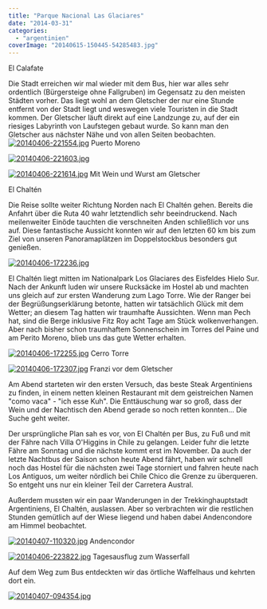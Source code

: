 ```yaml
---
title: "Parque Nacional Las Glaciares"
date: "2014-03-31"
categories: 
  - "argentinien"
coverImage: "20140615-150445-54285483.jpg"
---
```


El Calafate

Die Stadt erreichen wir mal wieder mit dem Bus, hier war alles sehr ordentlich (Bürgersteige ohne Fallgruben) im Gegensatz zu den meisten Städten vorher. Das liegt wohl an dem Gletscher der nur eine Stunde entfernt von der Stadt liegt und weswegen viele Touristen in die Stadt kommen. Der Gletscher läuft direkt auf eine Landzunge zu, auf der ein riesiges Labyrinth von Laufstegen gebaut wurde. So kann man den Gletscher aus nächster Nähe und von allen Seiten beobachten. [![20140406-221554.jpg](images/20140406-221554.jpg)](https://hafenstrand.wordpress.com/wp-content/uploads/2014/04/20140406-221554.jpg) Puerto Moreno

[![20140406-221603.jpg](images/20140406-221603.jpg)](https://hafenstrand.wordpress.com/wp-content/uploads/2014/04/20140406-221603.jpg)

[![20140406-221614.jpg](images/20140406-221614.jpg)](https://hafenstrand.wordpress.com/wp-content/uploads/2014/04/20140406-221614.jpg) Mit Wein und Wurst am Gletscher

El Chaltén

Die Reise sollte weiter Richtung Norden nach El Chaltén gehen. Bereits die Anfahrt über die Ruta 40 wahr letztendlich sehr beeindruckend. Nach meilenweiter Einöde tauchten die verschneiten Anden schließlich vor uns auf. Diese fantastische Aussicht konnten wir auf den letzten 60 km bis zum Ziel von unseren Panoramaplätzen im Doppelstockbus besonders gut genießen.  
  
[![20140406-172236.jpg](images/20140406-172236.jpg)](https://hafenstrand.wordpress.com/wp-content/uploads/2014/04/20140406-172236.jpg)

El Chaltén liegt mitten im Nationalpark Los Glaciares des Eisfeldes Hielo Sur. Nach der Ankunft luden wir unsere Rucksäcke im Hostel ab und machten uns gleich auf zur ersten Wanderung zum Lago Torre. Wie der Ranger bei der Begrüßungserklärung betonte, hatten wir tatsächlich Glück mit dem Wetter; an diesem Tag hatten wir traumhafte Aussichten. Wenn man Pech hat, sind die Berge inklusive Fitz Roy acht Tage am Stück wolkenverhangen. Aber nach bisher schon traumhaftem Sonnenschein im Torres del Paine und am Perito Moreno, blieb uns das gute Wetter erhalten.

  
  
[![20140406-172255.jpg](images/20140406-172255.jpg)](https://hafenstrand.wordpress.com/wp-content/uploads/2014/04/20140406-172255.jpg) Cerro Torre

  
  
[![20140406-172307.jpg](images/20140406-172307.jpg)](https://hafenstrand.wordpress.com/wp-content/uploads/2014/04/20140406-172307.jpg) Franzi vor dem Gletscher

Am Abend starteten wir den ersten Versuch, das beste Steak Argentiniens zu finden, in einem netten kleinen Restaurant mit dem geistreichen Namen "como vaca" - "ich esse Kuh". Die Enttäuschung war so groß, dass der Wein und der Nachtisch den Abend gerade so noch retten konnten... Die Suche geht weiter.

Der ursprüngliche Plan sah es vor, von El Chaltén per Bus, zu Fuß und mit der Fähre nach Villa O'Higgins in Chile zu gelangen. Leider fuhr die letzte Fähre am Sonntag und die nächste kommt erst im November. Da auch der letzte Nachtbus der Saison schon heute Abend fährt, haben wir schnell noch das Hostel für die nächsten zwei Tage storniert und fahren heute nach Los Antiguos, um weiter nördlich bei Chile Chico die Grenze zu überqueren. So entgeht uns nur ein kleiner Teil der Carretera Austral.

Außerdem mussten wir ein paar Wanderungen in der Trekkinghauptstadt Argentiniens, El Chaltén, auslassen. Aber so verbrachten wir die restlichen Stunden gemütlich auf der Wiese liegend und haben dabei Andencondore am Himmel beobachtet.  
  
[![20140407-110320.jpg](images/20140407-110320.jpg)](https://hafenstrand.wordpress.com/wp-content/uploads/2014/04/20140407-110320.jpg) Andencondor  
  
[![20140406-223822.jpg](images/20140406-223822.jpg)](https://hafenstrand.wordpress.com/wp-content/uploads/2014/04/20140406-223822.jpg) Tagesausflug zum Wasserfall

Auf dem Weg zum Bus entdeckten wir das örtliche Waffelhaus und kehrten dort ein.  
  
[![20140407-094354.jpg](images/20140407-094354.jpg)](https://hafenstrand.wordpress.com/wp-content/uploads/2014/04/20140407-094354.jpg)
